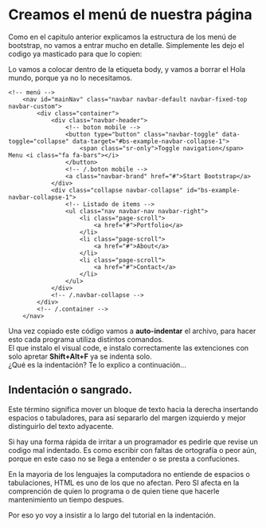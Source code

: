 # Creamos el menú de nuestra página

Como en el capitulo anterior explicamos la estructura de los menú de bootstrap, no vamos a entrar mucho en detalle. Simplemente les dejo el codigo ya masticado para que lo copien:

Lo vamos a colocar dentro de la etiqueta body, y vamos a borrar el Hola mundo, porque ya no lo necesitamos.

```
<!-- menú -->
    <nav id="mainNav" class="navbar navbar-default navbar-fixed-top navbar-custom">
        <div class="container">
            <div class="navbar-header">
                <!-- boton mobile -->
                <button type="button" class="navbar-toggle" data-toggle="collapse" data-target="#bs-example-navbar-collapse-1">
                    <span class="sr-only">Toggle navigation</span> Menu <i class="fa fa-bars"></i>
                </button>
                <!-- /.boton mobile -->
                <a class="navbar-brand" href="#">Start Bootstrap</a>
            </div>
            <div class="collapse navbar-collapse" id="bs-example-navbar-collapse-1">
                <!-- Listado de items -->
                <ul class="nav navbar-nav navbar-right">
                    <li class="page-scroll">
                        <a href="#">Portfolio</a>
                    </li>
                    <li class="page-scroll">
                        <a href="#">About</a>
                    </li>
                    <li class="page-scroll">
                        <a href="#">Contact</a>
                    </li>
                </ul>
            </div>
            <!-- /.navbar-collapse -->
        </div>
        <!-- /.container -->
    </nav>
```

Una vez copiado este código vamos a **auto-indentar** el archivo, para hacer esto cada programa utiliza distintos comandos.<br />
El que instalo el visual code, e instalo correctamente las extenciones con solo apretar **Shift+Alt+F** ya se indenta solo.<br />
¿Qué es la indentación? Te lo explico a continuación...

## Indentación o sangrado.

Este término significa mover un bloque de texto hacia la derecha insertando espacios o tabuladores, para así separarlo del margen izquierdo y mejor distinguirlo del texto adyacente.

Si hay una forma rápida de irritar a un programador es pedirle que revise un codigo mal indentado. Es como escribir con faltas de ortografía o peor aún, porque en este caso no se llega a entender o se presta a confuciones.

En la mayoria de los lenguajes la computadora no entiende de espacios o tabulaciones, HTML es uno de los que no afectan. Pero SI afecta en la comprención de quien lo programa o de quien tiene que hacerle mantenimiento un tiempo despues.

Por eso yo voy a insistir a lo largo del tutorial en la indentación.
